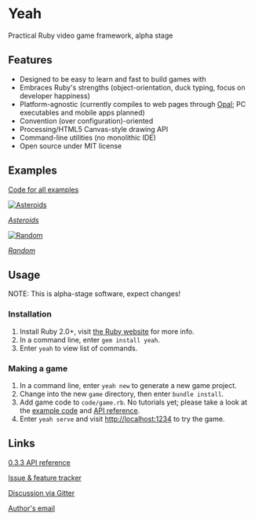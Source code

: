 # Yeah

Practical Ruby video game framework, alpha stage


## Features

* Designed to be easy to learn and fast to build games with
* Embraces Ruby's strengths (object-orientation, duck typing, focus on developer happiness)
* Platform-agnostic (currently compiles to web pages through [Opal](http://opalrb.org); PC executables and mobile apps planned)
* Convention (over configuration)-oriented
* Processing/HTML5 Canvas-style drawing API
* Command-line utilities (no monolithic IDE)
* Open source under MIT license


## Examples

[Code for all examples](https://github.com/yeahrb/examples)

[![Asteroids](https://cdn.mediacru.sh/IkYZP46TmCsd.png)](https://yeahrb.github.io/examples/asteroids/runner.html)

[*Asteroids*](https://yeahrb.github.io/examples/asteroids/runner.html)

[![Random](https://cdn.mediacru.sh/KW9M6TndLry0.png)](https://yeahrb.github.io/examples/random/runner.html)

[*Random*](https://yeahrb.github.io/examples/random/runner.html)


## Usage

NOTE: This is alpha-stage software, expect changes!

### Installation

1. Install Ruby 2.0+, visit [the Ruby website](http://ruby-lang.org/) for more info.
2. In a command line, enter `gem install yeah`.
3. Enter `yeah` to view list of commands.

### Making a game

1. In a command line, enter `yeah new` to generate a new game project.
2. Change into the new `game` directory, then enter `bundle install`.
3. Add game code to `code/game.rb`. No tutorials yet; please take a look at the [example code](https://github.com/yeahrb/examples) and [API reference](http://rdoc.info/github/yeahrb/yeah/9f065a6/frames).
4. Enter `yeah serve` and visit [http://localhost:1234](http://localhost:1234) to try the game.


## Links

[0.3.3 API reference](http://rdoc.info/github/yeahrb/yeah/9f065a6/frames)

[Issue & feature tracker](https://github.com/yeahrb/yeah/issues)

[Discussion via Gitter](https://gitter.im/yeahrb/yeah)

[Author's email](mailto:skoofoo@gmail.com)
